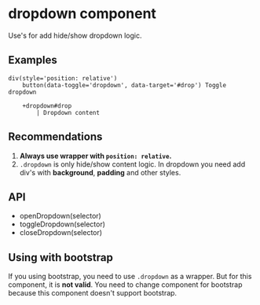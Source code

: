 # dropdown component

Use's for add hide/show dropdown logic.

## Examples

```pug
div(style='position: relative')
	button(data-toggle='dropdown', data-target='#drop') Toggle dropdown

	+dropdown#drop
		| Dropdown content
```

## Recommendations

1. **Always use wrapper with `position: relative`.**
2. `.dropdown` is only hide/show content logic. In dropdown you
   need add div's with **background**, **padding** and other styles.

## API

- openDropdown(selector)
- toggleDropdown(selector)
- closeDropdown(selector)

## Using with bootstrap

If you using bootstrap, you need to use `.dropdown` as a wrapper.
But for this component, it is **not valid**. You need to change
component for bootstrap because this component doesn't support bootstrap.
